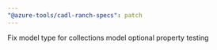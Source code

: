 ```yaml
---
"@azure-tools/cadl-ranch-specs": patch
---
```


Fix model type for collections model optional property testing
